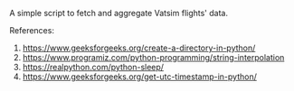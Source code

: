 A simple script to fetch and aggregate Vatsim flights' data.

References:

1. https://www.geeksforgeeks.org/create-a-directory-in-python/
2. https://www.programiz.com/python-programming/string-interpolation
3. https://realpython.com/python-sleep/
4. https://www.geeksforgeeks.org/get-utc-timestamp-in-python/
